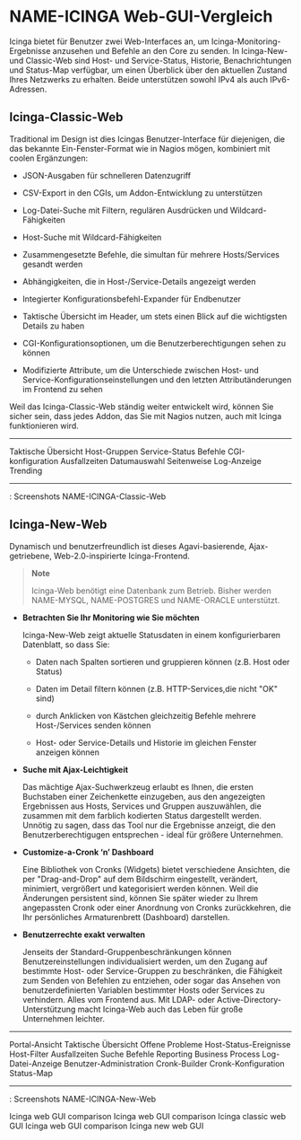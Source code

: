 NAME-ICINGA Web-GUI-Vergleich
=============================

Icinga bietet für Benutzer zwei Web-Interfaces an, um
Icinga-Monitoring-Ergebnisse anzusehen und Befehle an den Core zu
senden. In Icinga-New- und Classic-Web sind Host- und Service-Status,
Historie, Benachrichtungen und Status-Map verfügbar, um einen Überblick
über den aktuellen Zustand Ihres Netzwerks zu erhalten. Beide
unterstützen sowohl IPv4 als auch IPv6-Adressen.

Icinga-Classic-Web
------------------

Traditional im Design ist dies Icingas Benutzer-Interface für
diejenigen, die das bekannte Ein-Fenster-Format wie in Nagios mögen,
kombiniert mit coolen Ergänzungen:

-   JSON-Ausgaben für schnelleren Datenzugriff

-   CSV-Export in den CGIs, um Addon-Entwicklung zu unterstützen

-   Log-Datei-Suche mit Filtern, regulären Ausdrücken und
    Wildcard-Fähigkeiten

-   Host-Suche mit Wildcard-Fähigkeiten

-   Zusammengesetzte Befehle, die simultan für mehrere Hosts/Services
    gesandt werden

-   Abhängigkeiten, die in Host-/Service-Details angezeigt werden

-   Integierter Konfigurationsbefehl-Expander für Endbenutzer

-   Taktische Übersicht im Header, um stets einen Blick auf die
    wichtigsten Details zu haben

-   CGI-Konfigurationsoptionen, um die Benutzerberechtigungen sehen zu
    können

-   Modifizierte Attribute, um die Unterschiede zwischen Host- und
    Service-Konfigurationseinstellungen und den letzten
    Attributänderungen im Frontend zu sehen

Weil das Icinga-Classic-Web ständig weiter entwickelt wird, können Sie
sicher sein, dass jedes Addon, das Sie mit Nagios nutzen, auch mit
Icinga funktionieren wird.

  --------------------- ------------------------- ----------------
  Taktische Übersicht   Host-Gruppen              Service-Status
  Befehle               CGI-konfiguration         Ausfallzeiten
  Datumauswahl          Seitenweise Log-Anzeige   Trending
  --------------------- ------------------------- ----------------

  : Screenshots NAME-ICINGA-Classic-Web

Icinga-New-Web
--------------

Dynamisch und benutzerfreundlich ist dieses Agavi-basierende,
Ajax-getriebene, Web-2.0-inspirierte Icinga-Frontend.

> **Note**
>
> Icinga-Web benötigt eine Datenbank zum Betrieb. Bisher werden
> NAME-MYSQL, NAME-POSTGRES und NAME-ORACLE unterstützt.

-   **Betrachten Sie Ihr Monitoring wie Sie möchten**

    Icinga-New-Web zeigt aktuelle Statusdaten in einem konfigurierbaren
    Datenblatt, so dass Sie:

    -   Daten nach Spalten sortieren und gruppieren können (z.B. Host
        oder Status)

    -   Daten im Detail filtern können (z.B. HTTP-Services,die nicht
        "OK" sind)

    -   durch Anklicken von Kästchen gleichzeitig Befehle mehrere
        Host-/Services senden können

    -   Host- oder Service-Details und Historie im gleichen Fenster
        anzeigen können

-   **Suche mit Ajax-Leichtigkeit**

    Das mächtige Ajax-Suchwerkzeug erlaubt es Ihnen, die ersten
    Buchstaben einer Zeichenkette einzugeben, aus den angezeigten
    Ergebnissen aus Hosts, Services und Gruppen auszuwählen, die
    zusammen mit dem farblich kodierten Status dargestellt werden.
    Unnötig zu sagen, dass das Tool nur die Ergebnisse anzeigt, die den
    Benutzerberechtigugen entsprechen - ideal für größere Unternehmen.

-   **Customize-a-Cronk ‘n’ Dashboard**

    Eine Bibliothek von Cronks (Widgets) bietet verschiedene Ansichten,
    die per "Drag-and-Drop" auf dem Bildschirm eingestellt, verändert,
    minimiert, vergrößert und kategorisiert werden können. Weil die
    Änderungen persistent sind, können Sie später wieder zu Ihrem
    angepassten Cronk oder einer Anordnung von Cronks zurückkehren, die
    Ihr persönliches Armaturenbrett (Dashboard) darstellen.

-   **Benutzerrechte exakt verwalten**

    Jenseits der Standard-Gruppenbeschränkungen können
    Benutzereinstellungen individualisiert werden, um den Zugang auf
    bestimmte Host- oder Service-Gruppen zu beschränken, die Fähigkeit
    zum Senden von Befehlen zu entziehen, oder sogar das Ansehen von
    benutzerdefinierten Variablen bestimmter Hosts oder Services zu
    verhindern. Alles vom Frontend aus. Mit LDAP- oder
    Active-Directory-Unterstützung macht Icinga-Web auch das Leben für
    große Unternehmen leichter.

  ------------------------ --------------------- -------------------------
  Portal-Ansicht           Taktische Übersicht   Offene Probleme
  Host-Status-Ereignisse   Host-Filter           Ausfallzeiten
  Suche                    Befehle               Reporting
  Business Process         Log-Datei-Anzeige     Benutzer-Administration
  Cronk-Builder            Cronk-Konfiguration   Status-Map
  ------------------------ --------------------- -------------------------

  : Screenshots NAME-ICINGA-New-Web

Icinga web GUI comparison
Icinga web GUI comparison
Icinga classic web GUI
Icinga web GUI comparison
Icinga new web GUI
